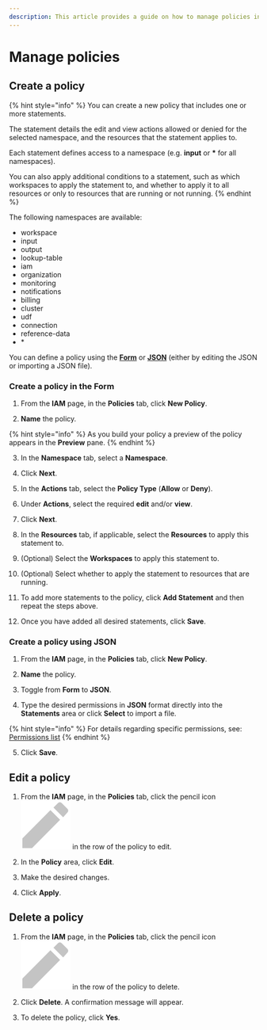 ```yaml
---
description: This article provides a guide on how to manage policies in Upsolver.
---
```


# Manage policies

## **Create a policy**

{% hint style="info" %}
You can create a new policy that includes one or more statements. 

The statement details the edit and view actions allowed or denied for the selected namespace, and the resources that the statement applies to. 

Each statement defines access to a namespace \(e.g. **input** or **\*** for all namespaces\). 

You can also apply additional conditions to a statement, such as which workspaces to apply the statement to, and whether to apply it to all resources or only to resources that are running or not running.
{% endhint %}

The following namespaces are available:

* workspace
* input
* output
* lookup-table
* iam
* organization
* monitoring
* notifications
* billing
* cluster
* udf
* connection
* reference-data
* \*

You can define a policy using the [**Form**](managing-policies.md#create-a-policy-in-the-form) or [**JSON**](managing-policies.md#create-a-policy-using-json) \(either by editing the JSON or importing a JSON file\).

### Create a policy in the Form

1. From the **IAM** page, in the **Policies** tab, click **New Policy**.

2. **Name** the policy.

{% hint style="info" %}
As you build your policy a preview of the policy appears in the **Preview** pane.
{% endhint %}

3. In the **Namespace** tab, select a **Namespace**.

4. Click **Next**.

5. In the **Actions** tab, select the **Policy Type** \(**Allow** or **Deny**\).

6. Under **Actions**, select the required **edit** and/or **view**.

7. Click **Next**.

8. In the **Resources** tab, if applicable, select the **Resources** to apply this statement to.

9. \(Optional\) Select the **Workspaces** to apply this statement to.

10. \(Optional\) Select whether to apply the statement to resources that are running.

11. To add more statements to the policy, click **Add Statement** and then repeat the steps above.

12. Once you have added all desired statements, click **Save**.

### Create a policy using JSON

1. From the **IAM** page, in the **Policies** tab, click **New Policy**.

2. **Name** the policy.

3. Toggle from **Form** to **JSON**.

4. Type the desired permissions in **JSON** format directly into the **Statements** area or click **Select** to import a file.

{% hint style="info" %}
For details regarding specific permissions, see: [Permissions list](../../../getting-started/glossary/permissions-list.md)
{% endhint %}

5. Click **Save**.

## **Edit a policy**

1. From the **IAM** page, in the **Policies** tab, click the pencil icon![](../../../.gitbook/assets/image%20%2824%29.png) in the row of the policy to edit.

2. In the **Policy** area, click **Edit**.

3. Make the desired changes.

4. Click **Apply**.

## **Delete a policy**

1. From the **IAM** page, in the **Policies** tab, click the pencil icon![](../../../.gitbook/assets/image%20%2824%29.png) in the row of the policy to delete.

2. Click **Delete**. A confirmation message will appear. 

3. To delete the policy, click **Yes**.

